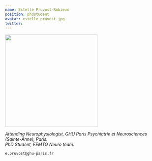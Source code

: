 ```yaml
---
name: Estelle Pruvost-Robieux
position: phdstudent
avatar: estelle_pruvost.jpg
twitter: 
---
```


<img width="300" src="{{site.baseurl}}/images/people/{{page.avatar}}" data-action="zoom">

_Attending Neurophysiologist, GHU Paris Psychiatrie et Neurosciences (Sainte-Anne), Paris._<br>
_PhD Student, FEMTO Neuro team._ <br>


<i class="fa fa-envelope-o"></i> `e.pruvost@ghu-paris.fr` <br>
<!-- <i class="fa fa-bar-chart-o" /> [Google Scholar](https://scholar.google.com/citations?user=jnST06UAAAAJ) <br>
<i class="fa fa-github" /> [Github](https://github.com/jjau) <br>
<i class="fa fa-twitter" /> [Twitter](https://twitter.com/jjtokyo) <br>-->



<!-- Jean-Julien Aucouturier was trained at SONY Computer Science Laboratories with [François Pachet](https://www.francoispachet.fr/) and holds a PhD in Computer Science from Université Pierre et Marie Curie (2006). JJ then held several postdoctoral positions in cognitive neuroscience at the University of Tokyo with [Takashi Ikegami](https://www.sacral.c.u-tokyo.ac.jp/) and at RIKEN Brain Science Institute with [Kazuo Okanoya](https://cbs.riken.jp/en/faculty/cb/). After a decade at IRCAM in Paris, where he directed the ERC-funded [CREAM music neuroscience team](http://cream.ircam.fr), he is now Directeur de recherche CNRS (equiv. Full Professor) at the FEMTO-ST Institute (CNRS/Université de Bourgogne Franche-Comté) in Besançon, France. 


His research program in FEMTO-ST is based on data-driven, system-science approaches to clinical neurophysiology, with a focus on the auditory/speech modality, and health technology applications in neurology and psychiatry. -->
